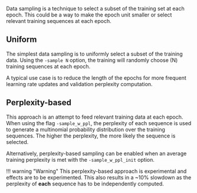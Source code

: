Data sampling is a technique to select a subset of the training set at each epoch. This could be a way to make the epoch unit smaller or select relevant training sequences at each epoch.

## Uniform

The simplest data sampling is to uniformly select a subset of the training data. Using the `-sample N` option, the training will randomly choose \(N\) training sequences at each epoch.

A typical use case is to reduce the length of the epochs for more frequent learning rate updates and validation perplexity computation.

## Perplexity-based

This approach is an attempt to feed relevant training data at each epoch. When using the flag `-sample_w_ppl`, the perplexity of each sequence is used to generate a multinomial probability distribution over the training sequences. The higher the perplexity, the more likely the sequence is selected.

Alternatively, perplexity-based sampling can be enabled when an average training perplexity is met with the `-sample_w_ppl_init` option.

!!! warning "Warning"
    This perplexity-based approach is experimental and effects are to be experimented. This also results in a ~10% slowdown as the perplexity of **each** sequence has to be independently computed.
